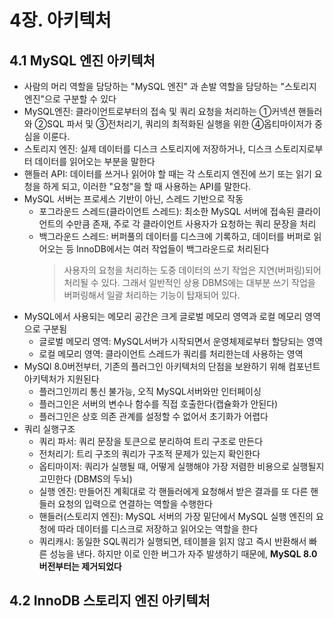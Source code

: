 # 4장. 아키텍처
## 4.1 MySQL 엔진 아키텍처
- 사람의 머리 역할을 담당하는 "MySQL 엔진" 과 손발 역할을 담당하는 "스토리지 엔진"으로 구분할 수 있다
- MySQL엔진: 클라이언트로부터의 접속 및 쿼리 요청을 처리하는 ①커넥션 핸들러와 ②SQL 파서 및 ③전처리기, 쿼리의 최적화된 실행을 위한 ④옵티마이저가 중심을 이룬다.
- 스토리지 엔진: 실제 데이터를 디스크 스토리지에 저장하거나, 디스크 스토리지로부터 데이터를 읽어오는 부분을 말한다
- 핸들러 API: 데이터를 쓰거나 읽어야 할 때는 각 스토리지 엔진에 쓰기 또는 읽기 요청을 하게 되고, 이러한 "요청"을 할 때 사용하는 API를 말한다.
- MySQL 서버는 프로세스 기반이 아닌, 스레드 기반으로 작동
  - 포그라운드 스레드(클라이언트 스레드): 최소한 MySQL 서버에 접속된 클라이언트의 수만큼 존재, 주로 각 클라이언트 사용자가 요청하는 쿼리 문장을 처리
  - 백그라운드 스레드: 버퍼풀의 데이터를 디스크에 기록하고, 데이터를 버퍼로 읽어오는 등 InnoDB에서는 여러 작업들이 백그라운드로 처리된다
    > 사용자의 요청을 처리하는 도중 데이터의 쓰기 작업은 지연(버퍼링)되어 처리될 수 있다.
    > 그래서 일반적인 상용 DBMS에는 대부분 쓰기 작업을 버퍼링해서 일괄 처리하는 기능이 탑재되어 있다.
- MySQL에서 사용되는 메모리 공간은 크게 글로벌 메모리 영역과 로컬 메모리 영역으로 구분됨
  - 글로벌 메모리 영역: MySQL서버가 시작되면서 운영체제로부터 할당되는 영역
  - 로컬 메모리 영역: 클라이언트 스레드가 쿼리를 처리한는데 사용하는 영역
- MySQl 8.0버전부터, 기존의 플러그인 아키텍처의 단점을 보완하기 위해 컴포넌트 아키텍처가 지원된다
  - 플러그인끼리 통신 불가능, 오직 MySQL서버와만 인터페이싱
  - 플러그인은 서버의 변수나 함수를 직접 호출한다(캡슐화가 안된다)
  - 플러그인은 상호 의존 관계를 설정할 수 없어서 초기화가 어렵다
- 쿼리 실행구조
  - 쿼리 파서: 쿼리 문장을 토큰으로 분리하여 트리 구조로 만든다
  - 전처리기: 트리 구조의 쿼리가 구조적 문제가 있는지 확인한다
  - 옵티마이저: 쿼리가 실행될 때, 어떻게 실행해야 가장 저렴한 비용으로 실행될지 고민한다 (DBMS의 두뇌)
  - 실행 엔진: 만들어진 계획대로 각 핸들러에게 요청해서 받은 결과를 또 다른 핸들러 요청의 입력으로 연결하는 역할을 수행한다
  - 핸들러(스토리지 엔진): MySQL 서버의 가장 밑단에서 MySQL 실행 엔진의 요청에 따라 데이터를 디스크로 저장하고 읽어오는 역할을 한다
  - 쿼리캐시: 동일한 SQL쿼리가 실행되면, 테이블을 읽지 않고 즉시 반환해서 빠른 성능을 낸다. 하지만 이로 인한 버그가 자주 발생하기 때문에, **MySQL 8.0 버전부터는 제거되었다**

## 4.2 InnoDB 스토리지 엔진 아키텍처

